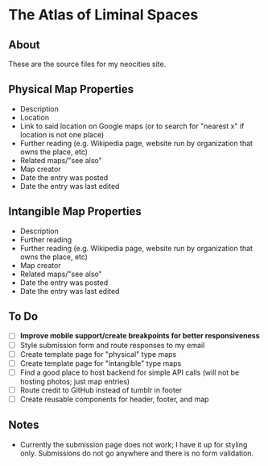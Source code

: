 # The Atlas of Liminal Spaces

## About
These are the source files for my neocities site.

## Physical Map Properties
- Description
- Location
- Link to said location on Google maps (or to search for "nearest x" if location is not one place)
- Further reading (e.g. Wikipedia page, website run by organization that owns the place, etc)
- Related maps/"see also"
- Map creator
- Date the entry was posted
- Date the entry was last edited

## Intangible Map Properties
- Description
- Further reading
- Further reading (e.g. Wikipedia page, website run by organization that owns the place, etc)
- Map creator
- Related maps/"see also"
- Date the entry was posted
- Date the entry was last edited

## To Do
- [ ] **Improve mobile support/create breakpoints for better responsiveness**
- [ ] Style submission form and route responses to my email
- [ ] Create template page for "physical" type maps
- [ ] Create template page for "intangible" type maps
- [ ] Find a good place to host backend for simple API calls (will not be hosting photos; just map entries)
- [ ] Route credit to GitHub instead of tumblr in footer
- [ ] Create reusable components for header, footer, and map

## Notes
- Currently the submission page does not work; I have it up for styling only. Submissions do not go anywhere and there is no form validation.